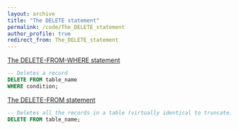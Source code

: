 ```yaml
---
layout: archive
title: "The DELETE statement"
permalink: /code/The_DELETE_statement
author_profile: true
redirect_from: The_DELETE_statement
---
```


<u>The DELETE-FROM-WHERE statement</u>
```sql
-- Deletes a record
DELETE FROM table_name
WHERE condition;
```

<u>The DELETE-FROM statement</u>
```sql
-- Deletes all the records in a table (virtually identical to truncate) 
DELETE FROM table_name;
```
